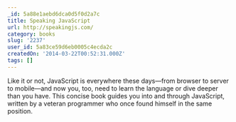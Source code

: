 ```yaml
---
_id: 5a88e1aebd6dca0d5f0d2a7c
title: Speaking JavaScript
url: http://speakingjs.com/
category: books
slug: '2237'
user_id: 5a83ce59d6eb0005c4ecda2c
createdOn: '2014-03-22T00:52:31.000Z'
tags: []
---
```


Like it or not, JavaScript is everywhere these days—from browser to server to mobile—and now you, too, need to learn the language or dive deeper than you have. This concise book guides you into and through JavaScript, written by a veteran programmer who once found himself in the same position.
